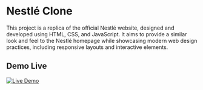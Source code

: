 
# Nestlé Clone

This project is a replica of the official Nestlé website, designed and developed using HTML, CSS, and JavaScript. It aims to provide a similar look and feel to the Nestlé homepage while showcasing modern web design practices, including responsive layouts and interactive elements.

## Demo Live

[![Live Demo](https://img.shields.io/badge/Demo-Live-brightgreen)](https://jaseem8045.github.io/Nestle-Clone/)


